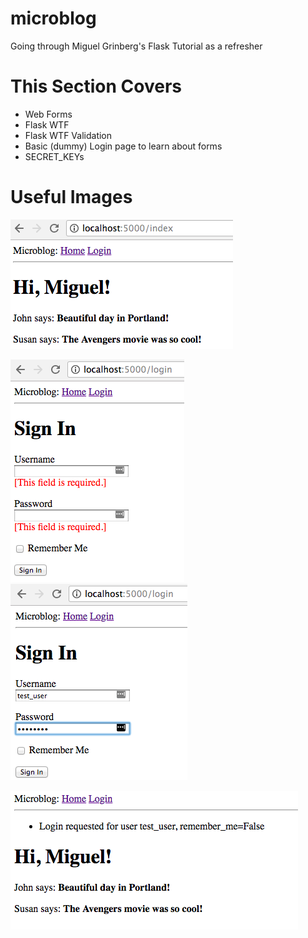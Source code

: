 # microblog
Going through Miguel Grinberg's Flask Tutorial as a refresher

# This Section Covers
- Web Forms
- Flask WTF
- Flask WTF Validation
- Basic (dummy) Login page to learn about forms
- SECRET_KEYs

# Useful Images
![image](readme_extra_files/forms0.png)

![image](readme_extra_files/forms1.png)
![image](readme_extra_files/forms2.png)

![image](readme_extra_files/forms3.png)
